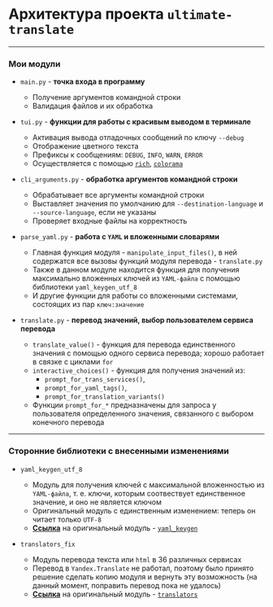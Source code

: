 # Архитектура проекта `ultimate-translate` 

[//]: # (АРХИТЕКТУРА __ГЛАВНОЙ__ ВЕТКИ!)
[//]: # (TODO: Переписать файл архитектуры при изменнениях в проекте в devel-ветке)

---

### Мои модули

- `main.py` - __точка входа в программу__
    - Получение аргументов командной строки
    - Валидация файлов и их обработка


- `tui.py` - __функции для работы с красивым выводом в терминале__
    - Активация вывода отладочных сообщений по ключу `--debug`
    - Отображение цветного текста
    - Префиксы к сообщениям: `DEBUG`, `INFO`, `WARN`, `ERROR`
    - Осуществляется с помощью [`rich`](https://github.com/Textualize/rich), [`colorama`](https://github.com/tartley/colorama)


- `cli_arguments.py` - __обработка аргументов командной строки__
    - Обрабатывает все аргументы командной строки
    - Выставляет значения по умолчанию для `--destination-language` и `--source-language`, если не указаны
    - Проверяет входные файлы на корректность


- `parse_yaml.py` - __работа с `YAML` и вложенными словарями__
    - Главная функция модуля - `manipulate_input_files()`, в ней содержатся все вызовы функций модуля перевода - `translate.py`
    - Также в данном модуле находится функция для получения максимально вложенных ключей из `YAML-файла` с помощью библиотеки `yaml_keygen_utf_8`
    - И другие функции для работы со вложенными системами, состоящих из пар `ключ:значение`

- `translate.py` - __перевод значений, выбор пользователем сервиса перевода__
    - `translate_value()` - функция для перевода единственного значения с помощью одного сервиса перевода; хорошо работает в связке с циклами `for`
    - `interactive_choices()` - функция для получения значений из:
        - `prompt_for_trans_services()`, 
        - `prompt_for_yaml_tags()`,
        - `prompt_for_translation_variants()`
    - Функции `prompt_for_*` предназначены для запроса у пользователя определенного значения, связанного с выбором конечного перевода



---

### Сторонние библиотеки с внесенными изменениями

- `yaml_keygen_utf_8`
    - Модуль для получения ключей с максимальной вложенностью из `YAML-файла`, т. е. ключи, которым соотвествует единственное значение, и оно не является ключом
    - Оригинальный модуль с единственным изменением: теперь он читает только `UTF-8`  
    - __[Ссылка](https://github.com/fa1zali/yaml_keygen)__ на оригинальный модуль - [`yaml_keygen`](https://github.com/fa1zali/yaml_keygen)


- `translators_fix`
    - Модуль перевода текста или `html` в 36 различных сервисах
    - Перевод в `Yandex.Translate` не работал, поэтому было принято решение сделать копию модуля и вернуть эту возможность (на данный момент, поправить перевод пока не удалось)
    - __[Ссылка](https://github.com/UlionTse/translators)__ на оригинальный модуль - [`translators`](https://github.com/UlionTse/translators)
